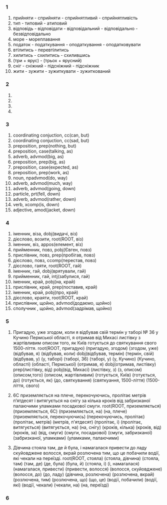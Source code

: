 ### 1

1. прийняти - сприйняти - сприйнятливий - сприйнятливість
2. тип - типовий - атиповий
3. відповідь - відповідати - відповідальний - відповідально - безвідповідально
4. море - мореплавання
5. податок - податкування - оподаткування - оподатковувати
6. втілитись - перевтілитись
7. хилитись - схилитись - схилившись
8. (три + ярус) - (трьох + ярусний)
9. сніг - сніжний - підсніжний - підсніжник
10. жити - зужити - зужиткувати - зужиткований

### 2

1.
2.
3.
4.

### 3

1. coordinating conjuction, cc(can, but)
2. coordinating conjuction, cc(sad, but)
3. preposition, prep(nothing, but)
4. preposition, case(talking, as)
5. adverb, advmod(big, as)
6. preposition, prep(big, as)
7. preposition, case(expected, as)
8. preposition, prep(work, as)
9. noun, npadvmod(do, way)
10. adverb, advmod(much, way)
11. adverb, advmod(going, down)
12. particle, prt(fell, down)
13. adverb, advmod(rather, down)
14. verb, xcomp(is, down)
15. adjective, amod(jacket, down)

### 4

1. іменник, віза, dobj(видачі, віз)
2. дієслово, возити, root(ROOT, віз)
3. іменник, віз, appos(елемент, віз)
4. прийменник, повз, pobj(Євген, повз)
5. прислівник, повз, prep(пробігав, повз)
6. дієслово, повз, ccomp(перестав, повз)
7. дієслово, гаяти, root(ROOT, гай)
8. іменник, гай, dobj(врятували, гай)
9. прийменник, гай, intj(забулися, гай)
10. іменник, край, pobj(на, край)
11. прислівник, край, prep(поставив, край)
12. іменник, край, pobj(про, край)
13. дієслово, краяти, root(ROOT, край)
14. прислівник, щойно, advmod(додаємо, щойно)
15. сполучник , щойно, advmod(задрімав, щойно)

### 5

1. Пригадую, уже згодом, коли я відбував свій термін у таборі № 36 у Кучино Пермської області, я отримав від Михасі листівку з жартівливим описом того, як Київ готується до святкування свого 1500-ліття.
root(ROOT, пригадую)
(пригадую, згодом)
(згодом, уже)
(відбував, я)
(відбував, коли)
dobj(відбував, термін)
(термін, свій)
(відбував, у)
(у, таборі)
(таборі, 36)
(таборі, у)
(у, Кучино)
(Кучино, області)
(області, Пермської)
(отримав, я)
dobj(отримав, листівку)
prep(листівку, від)
pobj(від, Михасі)
(листівку, з)
(з, описом)
(описом,того)
(описом, жартівливим)
(готується, Київ)
(готується, до)
(готується, як)
(до, святкування)
(святкуання, 1500-ліття)
(1500-ліття, свого)

2. 6C приземляється на плече, перекочуючись, пролітає метрів п’ятдесят і витягується на снігу за кілька кроків від забризканої палаючими уламками посадкової смуги.
root(ROOT, приземляється)
(приземляється, 6С)
(приземляється, на)
(на, плече)
(приземляється, перекочуючись)
(перекочуючись, пролітає)
(пролітає, метрів)
(метрів, п'ятдесят)
(пролітає, і)
(пролітає, витягується)
(витягується, на)
(на, снігу)
(кроків, кілька)
(кроків, від)
(кроків, за)
(від, смуги)
(смуги, посадкової)
(смуги, забризканої)
(забризканої, уламками)
(уламками, палаючими)

3. Дівчина стояла там, де й була, і намагалася привести до ладу скуйовджене волосся, вкрай розлючена тим, що це побачили водії, які чекали на переїзді.
root(ROOT, стояла)
(стояла, дівчина)
(стояла, там)
(там, де)
(де, була)
(була, й)
(стояла, і)
(і, намагалася)
(намагалася, привести)
(привести, волосся)
(волосся, скуйовджене)
(волосся, до)
(до, ладу)
(дівчина, розлючена)
(розлючена, вкрай)
(розлючена, тим)
(розлючена, що)
(що, це)
(водії, побачили)
(водії, які)
(водії, чекали)
(чекали, на)
(на, переїзді)

### 6
